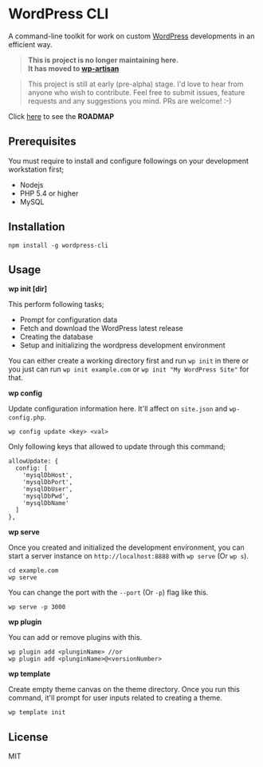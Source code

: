 # WordPress CLI

A command-line toolkit for work on custom [WordPress](http://wordpress.org/) developments in an efficient way.

> **This is project is no longer maintaining here.**<br />
> **It has moved to [wp-artisan](https://github.com/kodeflex/wp-artisan)**

> This project is still at early (pre-alpha) stage.
> I'd love to hear from anyone who wish to contribute. Feel free to submit issues, feature requests and any suggestions you mind. PRs are welcome! :-)

Click [here](https://github.com/thinkholic/wordpress-cli/projects/1?fullscreen=true) to see the **ROADMAP**

## Prerequisites

You must require to install and configure followings on your development workstation first;
* Nodejs
* PHP 5.4 or higher
* MySQL

## Installation

```
npm install -g wordpress-cli
```

## Usage

**wp init [dir]**

This perform following tasks;
* Prompt for configuration data
* Fetch and download the WordPress latest release
* Creating the database
* Setup and initializing the wordpress development environment

You can either create a working directory first and run `wp init` in there or you just can run `wp init example.com` or `wp init "My WordPress Site"` for that.

**wp config**

Update configuration information here. It'll affect on `site.json` and `wp-config.php`.

```
wp config update <key> <val>
```

Only following keys that allowed to update through this command;
```
allowUpdate: {
  config: [
    'mysqlDbHost',
    'mysqlDbPort',
    'mysqlDbUser',
    'mysqlDbPwd',
    'mysqlDbName'
  ]
},
```

**wp serve**

Once you created and initialized the development environment, you can start a server instance on `http://localhost:8888` with `wp serve` (Or `wp s`).

```
cd example.com
wp serve
```

You can change the port with the `--port` (Or `-p`) flag like this.

```
wp serve -p 3000
```

**wp plugin**

You can add or remove plugins with this.
```
wp plugin add <plunginName> //or
wp plugin add <plunginName>@<versionNumber>
```

**wp template**

Create empty theme canvas on the theme directory. Once you run this command, it'll prompt for user inputs related to creating a theme.

```
wp template init
```

## License

MIT
